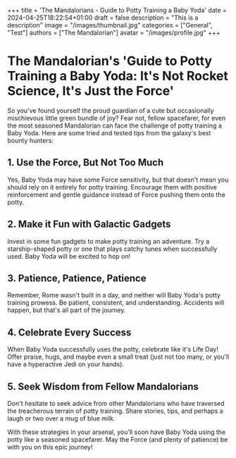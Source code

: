 +++
title = 'The Mandalorians - Guide to Potty Training a Baby Yoda'
date = 2024-04-25T18:22:54+01:00
draft = false
description = "This is a description"
image = "/images/thumbnail.jpg"
categories = ["General", "Test"]
authors = ["The Mandalorian"]
avatar = "/images/profile.jpg"
+++

# The Mandalorian's 'Guide to Potty Training a Baby Yoda: It's Not Rocket Science, It's Just the Force'

So you've found yourself the proud guardian of a cute but occasionally mischievous little green bundle of joy? Fear not, fellow spacefarer, for even the most seasoned Mandalorian can face the challenge of potty training a Baby Yoda. Here are some tried and tested tips from the galaxy's best bounty hunters:

## 1. Use the Force, But Not Too Much

Yes, Baby Yoda may have some Force sensitivity, but that doesn't mean you should rely on it entirely for potty training. Encourage them with positive reinforcement and gentle guidance instead of Force pushing them onto the potty.

## 2. Make it Fun with Galactic Gadgets

Invest in some fun gadgets to make potty training an adventure. Try a starship-shaped potty or one that plays catchy tunes when successfully used. Baby Yoda will be excited to hop on!

## 3. Patience, Patience, Patience

Remember, Rome wasn't built in a day, and neither will Baby Yoda's potty training prowess. Be patient, consistent, and understanding. Accidents will happen, but that's all part of the journey.

## 4. Celebrate Every Success

When Baby Yoda successfully uses the potty, celebrate like it's Life Day! Offer praise, hugs, and maybe even a small treat (just not too many, or you'll have a hyperactive Jedi on your hands).

## 5. Seek Wisdom from Fellow Mandalorians

Don't hesitate to seek advice from other Mandalorians who have traversed the treacherous terrain of potty training. Share stories, tips, and perhaps a laugh or two over a mug of blue milk.

With these strategies in your arsenal, you'll soon have Baby Yoda using the potty like a seasoned spacefarer. May the Force (and plenty of patience) be with you on this epic journey!
